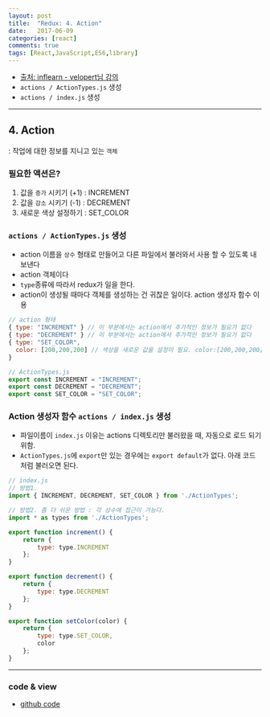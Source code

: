 ```yaml
---
layout: post
title:  "Redux: 4. Action"
date:   2017-06-09
categories: [react]
comments: true
tags: [React,JavaScript,ES6,library]
---
```


- [출처: inflearn - velopert님 강의](https://www.inflearn.com/course/react-%EA%B0%95%EC%A2%8C-velopert/)
- `actions / ActionTypes.js` 생성 
- `actions / index.js` 생성

<!--more-->

---

## 4. Action <br>
: 작업에 대한 정보를 지니고 있는 `객체` <br>

### 필요한 액션은?
1. 값을 `증가` 시키기 (+1) : INCREMENT
2. 값을 `감소` 시키기 (-1) : DECREMENT
3. 새로운 색상 설정하기 : SET_COLOR

### `actions / ActionTypes.js` 생성 
- action 이름을 `상수` 형태로 만들어고 다른 파일에서 불러와서 사용 할 수 있도록 내보낸다
- action 객체이다
- `type`종류에 따라서 redux가 일을 한다.
- action이 생성될 때마다 객체를 생성하는 건 귀찮은 일이다. action 생성자 함수 이용

```js
// action 형태
{ type: "INCREMENT" } // 이 부분에서는 action에서 추가적인 정보가 필요가 없다
{ type: "DECREMENT" } // 이 부분에서는 action에서 추가적인 정보가 필요가 없다
{ type: "SET_COLOR",
  color: [200,200,200] // 색상을 새로운 값을 설정이 필요. color:[200,200,200] 배열로 RGB 표현
}
```

```js
// ActionTypes.js
export const INCREMENT = "INCREMENT";
export const DECREMENT = "DECREMENT";
export const SET_COLOR = "SET_COLOR";
```

### Action 생성자 함수 `actions / index.js` 생성
- 파일이름이 `index.js` 이유는 actions 디렉토리만 불러왔을 때, 자동으로 로드 되기 위함.
- `ActionTypes.js`에 `export`만 있는 경우에는 `export default`가 없다. 아래 코드처럼 불러오면 된다.

```js
// index.js
// 방법1.
import { INCREMENT, DECREMENT, SET_COLOR } from './ActionTypes';

// 방법2. 좀 더 쉬운 방법 : 각 상수에 접근이 가능다.
import * as types from './ActionTypes';

export function increment() {
    return {
        type: type.INCREMENT
    };
}

export function decrement() {
    return {
        type: type.DECREMENT
    };
}

export function setColor(color) {
    return {
        type: type.SET_COLOR,
        color
    };
}
```

---

### code & view
- [github code](https://github.com/rockquai/React-Express/tree/master/05.React-Redux/redux-example)
